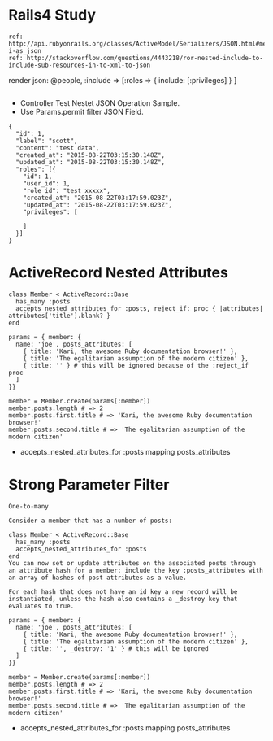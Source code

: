 # Rails4 Study
~~~
ref: http://api.rubyonrails.org/classes/ActiveModel/Serializers/JSON.html#method-i-as_json
ref: http://stackoverflow.com/questions/4443218/ror-nested-include-to-include-sub-resources-in-to-xml-to-json
~~~
render json: @people, :include => [:roles => { include: [:privileges] } ]
~~~
~~~
- Controller Test Nestet JSON Operation Sample.
- Use Params.permit filter JSON Field.
~~~
{
  "id": 1,
  "label": "scott",
  "content": "test data",
  "created_at": "2015-08-22T03:15:30.148Z",
  "updated_at": "2015-08-22T03:15:30.148Z",
  "roles": [{
    "id": 1,
    "user_id": 1,
    "role_id": "test xxxxx",
    "created_at": "2015-08-22T03:17:59.023Z",
    "updated_at": "2015-08-22T03:17:59.023Z",
    "privileges": [

    ]
  }]
}
~~~

# ActiveRecord Nested Attributes
~~~
class Member < ActiveRecord::Base
  has_many :posts
  accepts_nested_attributes_for :posts, reject_if: proc { |attributes| attributes['title'].blank? }
end

params = { member: {
  name: 'joe', posts_attributes: [
    { title: 'Kari, the awesome Ruby documentation browser!' },
    { title: 'The egalitarian assumption of the modern citizen' },
    { title: '' } # this will be ignored because of the :reject_if proc
  ]
}}

member = Member.create(params[:member])
member.posts.length # => 2
member.posts.first.title # => 'Kari, the awesome Ruby documentation browser!'
member.posts.second.title # => 'The egalitarian assumption of the modern citizen'
~~~
- accepts_nested_attributes_for :posts mapping posts_attributes

# Strong Parameter Filter
~~~
One-to-many

Consider a member that has a number of posts:

class Member < ActiveRecord::Base
  has_many :posts
  accepts_nested_attributes_for :posts
end
You can now set or update attributes on the associated posts through an attribute hash for a member: include the key :posts_attributes with an array of hashes of post attributes as a value.

For each hash that does not have an id key a new record will be instantiated, unless the hash also contains a _destroy key that evaluates to true.

params = { member: {
  name: 'joe', posts_attributes: [
    { title: 'Kari, the awesome Ruby documentation browser!' },
    { title: 'The egalitarian assumption of the modern citizen' },
    { title: '', _destroy: '1' } # this will be ignored
  ]
}}

member = Member.create(params[:member])
member.posts.length # => 2
member.posts.first.title # => 'Kari, the awesome Ruby documentation browser!'
member.posts.second.title # => 'The egalitarian assumption of the modern citizen'
~~~
- accepts_nested_attributes_for :posts mapping posts_attributes
